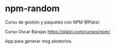 # npm-random
Curso de gestión y paquetes con NPM @Platzi.

Curso Oscar Barajas
https://platzi.com/cursos/npm/

App para generar msg aleatorios.
